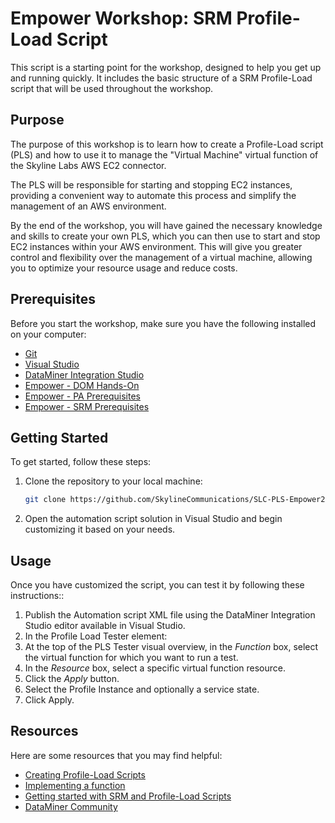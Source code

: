 
# Empower Workshop: SRM Profile-Load Script

This script is a starting point for the workshop, designed to help you get up and running quickly. It includes the basic structure of a SRM Profile-Load script that will be used throughout the workshop.

## Purpose

The purpose of this workshop is to learn how to create a Profile-Load script (PLS) and how to use it to manage the "Virtual Machine" virtual function of the Skyline Labs AWS EC2 connector. 

The PLS will be responsible for starting and stopping EC2 instances, providing a convenient way to automate this process and simplify the management of an AWS environment.

By the end of the workshop, you will have gained the necessary knowledge and skills to create your own PLS, which you can then use to start and stop EC2 instances within your AWS environment. This will give you greater control and flexibility over the management of a virtual machine, allowing you to optimize your resource usage and reduce costs.

## Prerequisites

Before you start the workshop, make sure you have the following installed on your computer:

-   [Git](https://git-scm.com/)
-   [Visual Studio](https://visualstudio.microsoft.com)
-   [DataMiner Integration Studio](https://community.dataminer.services/dataminer-integration-studio-other-downloads/)
-   [Empower - DOM Hands-On](https://catalog.dataminer.services/catalog/4243)
-   [Empower - PA Prerequisites](https://catalog.dataminer.services/catalog/4125)
-   [Empower - SRM Prerequisites](https://catalog.dataminer.services/catalog/4119)

## Getting Started

To get started, follow these steps:

1.  Clone the repository to your local machine:
    
    ```bash
    git clone https://github.com/SkylineCommunications/SLC-PLS-Empower2023-Skyline-Labs-AWS-EC2.git
	```
    
2.  Open the automation script solution in Visual Studio and begin customizing it based on your needs.

## Usage

Once you have customized the script, you can test it by following these instructions::

1.  Publish the Automation script XML file using the DataMiner Integration Studio editor available in Visual Studio.
2.  In the Profile Load Tester element:
3.  At the top of the PLS Tester visual overview, in the _Function_ box, select the virtual function for which you want to run a test.
4.  In the _Resource_ box, select a specific virtual function resource.
5.  Click the _Apply_ button.
7.  Select the Profile Instance and optionally a service state.
8.  Click Apply.


## Resources

Here are some resources that you may find helpful:

-   [Creating Profile-Load Scripts](https://docs.dataminer.services/user-guide/Standard_Apps/SRM/srm_getting_started/implementing_virtual_functions/creating_profile_load_scripts.html)
-   [Implementing a function](https://community.dataminer.services/courses/service-resource-manager-implementing-a-function/)  
-   [Getting started with SRM and Profile-Load Scripts](https://community.dataminer.services/video/getting-started-with-srm-and-profile-load-scripts/?hilite=profile-load)
-   [DataMiner Community](https://community.dataminer.services/)